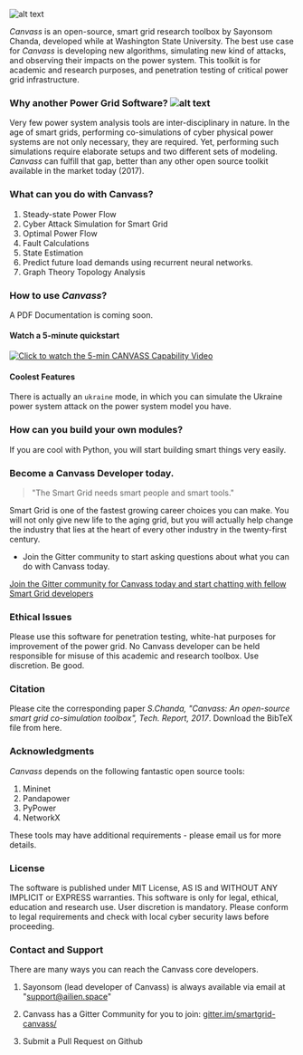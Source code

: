 ![alt text](https://github.com/sayonsom/Canvass/blob/master/canvass.png "Logo Title Text 1")



_Canvass_ is an open-source, smart grid research toolbox by Sayonsom Chanda, developed while at Washington State University.
The best use case for _Canvass_ is developing new algorithms, simulating new kind of attacks, and observing their impacts on the power system.
This toolkit is for academic and research purposes, and penetration testing of critical power grid infrastructure.


### Why another Power Grid Software? ![alt text](https://img.shields.io/packagist/l/doctrine/orm.svg "Logo Title Text 1")

Very few power system analysis tools are inter-disciplinary in nature.
In the age of smart grids, performing co-simulations of cyber physical power systems are not only necessary, they are required.
Yet, performing such simulations require elaborate setups and two different sets of modeling.
_Canvass_ can fulfill that gap, better than any other open source toolkit available in the market today (2017).

### What can you do with Canvass?

1. Steady-state Power Flow
2. Cyber Attack Simulation for Smart Grid
3. Optimal Power Flow
4. Fault Calculations
5. State Estimation
6. Predict future load demands using recurrent neural networks.
7. Graph Theory Topology Analysis

### How to use _Canvass_?

A PDF Documentation is coming soon.

#### Watch a 5-minute quickstart

[![Click to watch the 5-min CANVASS Capability Video](http://oi66.tinypic.com/2vt5hlh.jpg)](https://youtu.be/karMEnGJ4bk "Click to watch the 5-min CANVASS Capability Video")

#### Coolest Features

There is actually an `ukraine` mode, in which you can simulate the Ukraine power system attack on the power system model you have.

### How can you build your own modules?

If you are cool with Python, you will start building smart things very easily.

### Become a Canvass Developer today.

> "The Smart Grid needs smart people and smart tools."

Smart Grid is one of the fastest growing career choices you can make.
You will not only give new life to the aging grid, but you will actually help change
the industry that lies at the heart of every other industry in the twenty-first century.

- Join the Gitter community to start asking questions about what you can do with Canvass today.


[Join the Gitter community for Canvass today and start chatting with fellow Smart Grid developers](gitter.im/smartgrid-canvass/)


### Ethical Issues

Please use this software for penetration testing, white-hat purposes for improvement of the power grid.
No Canvass developer can be held responsible for misuse of this academic and research toolbox.
Use discretion. Be good.

### Citation

Please cite the corresponding paper _S.Chanda, "Canvass: An open-source smart grid co-simulation toolbox", Tech. Report, 2017_. Download the BibTeX file from here.

### Acknowledgments

_Canvass_ depends on the following fantastic open source tools:

1. Mininet
2. Pandapower
3. PyPower
4. NetworkX

These tools may have additional requirements - please email us for more details.

### License

The software is published under MIT License, AS IS and WITHOUT ANY IMPLICIT or EXPRESS warranties. This software is only for legal, ethical, education and research use.
User discretion is mandatory.
Please conform to legal requirements and check with local cyber security laws before proceeding.

### Contact and Support

There are many ways you can reach the Canvass core developers.

1. Sayonsom (lead developer of Canvass) is always available via email at "support@ailien.space"

2. Canvass has a Gitter Community for you to join:
[gitter.im/smartgrid-canvass/](gitter.im/smartgrid-canvass/)

3. Submit a Pull Request on Github
